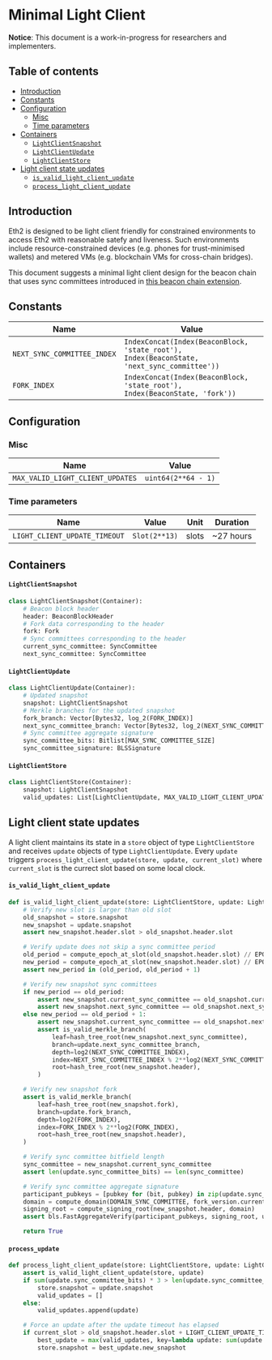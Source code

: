# Minimal Light Client

**Notice**: This document is a work-in-progress for researchers and implementers.

## Table of contents

<!-- TOC -->
<!-- START doctoc generated TOC please keep comment here to allow auto update -->
<!-- DON'T EDIT THIS SECTION, INSTEAD RE-RUN doctoc TO UPDATE -->


- [Introduction](#introduction)
- [Constants](#constants)
- [Configuration](#configuration)
  - [Misc](#misc)
  - [Time parameters](#time-parameters)
- [Containers](#containers)
    - [`LightClientSnapshot`](#lightclientsnapshot)
    - [`LightClientUpdate`](#lightclientupdate)
    - [`LightClientStore`](#lightclientstore)
- [Light client state updates](#light-client-state-updates)
    - [`is_valid_light_client_update`](#is_valid_light_client_update)
    - [`process_light_client_update`](#process_light_client_update)

<!-- END doctoc generated TOC please keep comment here to allow auto update -->
<!-- /TOC -->

## Introduction

Eth2 is designed to be light client friendly for constrained environments to access Eth2 with reasonable satefy and liveness. Such environments include resource-constrained devices (e.g. phones for trust-minimised wallets) and metered VMs (e.g. blockchain VMs for cross-chain bridges).

This document suggests a minimal light client design for the beacon chain that uses sync committees introduced in [this beacon chain extension](./beacon-chain.md).

## Constants

| Name | Value |
| - | - |
| `NEXT_SYNC_COMMITTEE_INDEX` | `IndexConcat(Index(BeaconBlock, 'state_root'), Index(BeaconState, 'next_sync_committee'))` |
| `FORK_INDEX` | `IndexConcat(Index(BeaconBlock, 'state_root'), Index(BeaconState, 'fork'))` |

## Configuration

### Misc

| Name | Value |
| - | - |
| `MAX_VALID_LIGHT_CLIENT_UPDATES` | `uint64(2**64 - 1)` |

### Time parameters

| Name | Value | Unit | Duration |
| - | - | :-: | :-: |
| `LIGHT_CLIENT_UPDATE_TIMEOUT` | `Slot(2**13)` | slots | ~27 hours |

## Containers

#### `LightClientSnapshot`

```python
class LightClientSnapshot(Container):
    # Beacon block header
    header: BeaconBlockHeader
    # Fork data corresponding to the header
    fork: Fork
    # Sync committees corresponding to the header
    current_sync_committee: SyncCommittee
    next_sync_committee: SyncCommittee
```

#### `LightClientUpdate`

```python
class LightClientUpdate(Container):
    # Updated snapshot
    snapshot: LightClientSnapshot
    # Merkle branches for the updated snapshot
    fork_branch: Vector[Bytes32, log_2(FORK_INDEX)]
    next_sync_committee_branch: Vector[Bytes32, log_2(NEXT_SYNC_COMMITTEE_INDEX)]
    # Sync committee aggregate signature
    sync_committee_bits: Bitlist[MAX_SYNC_COMMITTEE_SIZE]
    sync_committee_signature: BLSSignature
```

#### `LightClientStore`

```python
class LightClientStore(Container):
    snapshot: LightClientSnapshot
    valid_updates: List[LightClientUpdate, MAX_VALID_LIGHT_CLIENT_UPDATES]
```

## Light client state updates

A light client maintains its state in a `store` object of type `LightClientStore` and receives `update` objects of type `LightClientUpdate`. Every `update` triggers `process_light_client_update(store, update, current_slot)` where `current_slot` is the currect slot based on some local clock.

#### `is_valid_light_client_update`

```python
def is_valid_light_client_update(store: LightClientStore, update: LightClientUpdate) -> bool:
    # Verify new slot is larger than old slot
    old_snapshot = store.snapshot
    new_snapshot = update.snapshot
    assert new_snapshot.header.slot > old_snapshot.header.slot

    # Verify update does not skip a sync committee period
    old_period = compute_epoch_at_slot(old_snapshot.header.slot) // EPOCHS_PER_SYNC_COMMITTEE_PERIOD
    new_period = compute_epoch_at_slot(new_snapshot.header.slot) // EPOCHS_PER_SYNC_COMMITTEE_PERIOD
    assert new_period in (old_period, old_period + 1)

    # Verify new snapshot sync committees
    if new_period == old_period:
        assert new_snapshot.current_sync_committee == old_snapshot.current_sync_committee
        assert new_snapshot.next_sync_committee == old_snapshot.next_sync_committee
    else new_period == old_period + 1:
        assert new_snapshot.current_sync_committee == old_snapshot.next_sync_committee
        assert is_valid_merkle_branch(
            leaf=hash_tree_root(new_snapshot.next_sync_committee),
            branch=update.next_sync_committee_branch,
            depth=log2(NEXT_SYNC_COMMITTEE_INDEX),
            index=NEXT_SYNC_COMMITTEE_INDEX % 2**log2(NEXT_SYNC_COMMITTEE_INDEX),
            root=hash_tree_root(new_snapshot.header),
        )

    # Verify new snapshot fork
    assert is_valid_merkle_branch(
        leaf=hash_tree_root(new_snapshot.fork),
        branch=update.fork_branch,
        depth=log2(FORK_INDEX),
        index=FORK_INDEX % 2**log2(FORK_INDEX),
        root=hash_tree_root(new_snapshot.header),
    )

    # Verify sync committee bitfield length 
    sync_committee = new_snapshot.current_sync_committee
    assert len(update.sync_committee_bits) == len(sync_committee)

    # Verify sync committee aggregate signature
    participant_pubkeys = [pubkey for (bit, pubkey) in zip(update.sync_committee_bits, sync_committee.pubkeys) if bit]
    domain = compute_domain(DOMAIN_SYNC_COMMITTEE, fork_version.current_version)
    signing_root = compute_signing_root(new_snapshot.header, domain)
    assert bls.FastAggregateVerify(participant_pubkeys, signing_root, update.sync_committee_signature)

    return True
```

#### `process_update`

```python
def process_light_client_update(store: LightClientStore, update: LightClientUpdate, current_slot: Slot) -> None:
    assert is_valid_light_client_update(store, update)
    if sum(update.sync_committee_bits) * 3 > len(update.sync_committee_bits) * 2:
        store.snapshot = update.snapshot
        valid_updates = []
    else:
        valid_updates.append(update)

    # Force an update after the update timeout has elapsed
    if current_slot > old_snapshot.header.slot + LIGHT_CLIENT_UPDATE_TIMEOUT:
        best_update = max(valid_updates, key=lambda update: sum(update.sync_committee_bits))
        store.snapshot = best_update.new_snapshot
```
